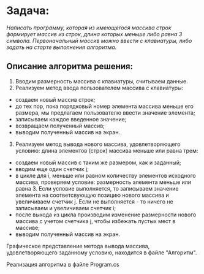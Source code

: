 # Задача:

*Написать программу, которая из имеющегося массива строк формирует массив из строк, длина которых меньше либо равна 3 символа. Первоначальный массив можно ввести с клавиатуры, либо задать на старте выполнения алгоритма.*

## Описание алгоритма решения:

1. Вводим размерность массива с клавиатуры, считываем данные.
2. Реализуем метод ввода пользователем массива с клавиатуры:
- создаем новый массив строк;
- до тех пор, пока порядковый номер элемента массива меньше его размера, мы предлагаем пользователю ввести значение элемента;
- записываем каждое введенное значение;
- возвращаем полученный массив;
- выводим полученный массив на экран.
3. Реализуем метод вывода нового массива, удовлетворяющего условию: длина элементов (строк) массива меньше или равна трем:
- создаем новый массив с таким же размером, как и заданный;
- вводим еще один счетчик j;
- в цикле для i, меньше или равном количеству элементов исходного массива, проверяем условие: размерность элемента меньше или равна 3. Если условие выполняется, то записываем значение элемента на соответсвующую позицию нового массива и увеличиваем счетчик j. Если не выполняется - то ничего не записываем и увеличиваем счетчик i;
- после выхода из цикла производим изменение размерности нового массива с учетом счетчика j, чтобы избежать пустых мест в массиве;
- выводим полученный массив на экран.
 
Графическое представление метода вывода массива, удовлетворяющего заданному условию, находится в файле "Алгоритм".

Реализация алгоритма в файле Program.cs